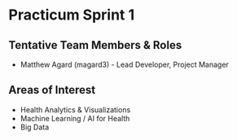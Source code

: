 # Practicum Sprint 1
## Tentative Team Members & Roles
* Matthew Agard (magard3) - Lead Developer, Project Manager

## Areas of Interest
* Health Analytics & Visualizations
* Machine Learning / AI for Health
* Big Data
